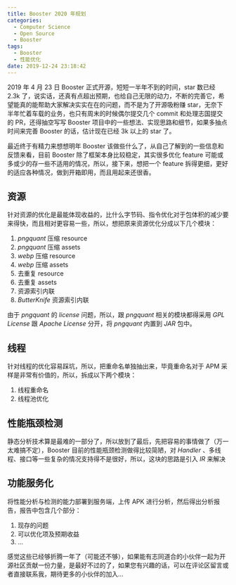 ```yaml
---
title: Booster 2020 年规划
categories:
  - Computer Science
  - Open Source
  - Booster
tags:
  - Booster
  - 性能优化
date: 2019-12-24 23:18:42
---
```


2019 年 4 月 23 日 Booster 正式开源，短短一半年不到的时间，star 数已经 2.3k 了，说实话，还真有点超出预期，也给自己无限的动力，不断的完善它，希望能真的能帮助大家解决实实在在的问题，而不是为了开源吸粉赚 star，无奈下半年忙着车载的业务，也只有周末的时候偶尔提交几个 commit 和处理志国提交的 PR，还得抽空写写 Booster 项目中的一些想法、实现思路和细节，如果多抽点时间来完善 Booster 的话，估计现在已经 3k 以上的 star 了。

最近终于有精力来想想明年 Booster 该做些什么了，从自己了解到的一些信息和反馈来看，目前 Booster 除了框架本身比较稳定，其实很多优化 feature 可能或多或少的存一些不适用的情况，所以，接下来，想把一个 feature 拆得更细，更好的适应各种情况，做到开箱即用，而且用起来还很香。

## 资源

针对资源的优化是最能体现收益的，比什么字节码、指令优化对于包体积的减少要来得快，而且相对更容易一些，所以，想把原来资源优化分成以下几个模块：

1. *pngquant* 压缩 resource
1. *pngquant* 压缩 assets
1. *webp* 压缩 resource
1. *webp* 压缩 assets
1. 去重复 resource
1. 去重复 assets
1. 资源索引内联
1. *ButterKnife* 资源索引内联

由于 *pngquant* 的 *license* 问题，所以，跟 *pngquant* 相关的模块都得采用 *GPL License* 跟 *Apache License* 分开，将 *pngquant* 内置到 *JAR* 包中。

## 线程

针对线程的优化容易踩坑，所以，把重命名单独抽出来，毕竟重命名对于 APM 采样是非常有价值的，所以，拆成以下两个模块：

1. 线程重命名
1. 线程池优化

## 性能瓶颈检测

静态分析技术算是最难的一部分了，所以放到了最后，先把容易的事情做了（万一太难搞不定），Booster 目前的性能瓶颈检测做得比较简陋，对 *Handler* 、多线程、接口等一些复杂的情况支持得不是很好，所以，这块的思路是引入 *IR* 来解决

## 功能服务化

将性能分析与检测的能力部署到服务端，上传 APK 进行分析，然后得出分析报告，报告中包含几个部分：

1. 现存的问题
1. 可以优化项及预期收益
1. ...

感觉这些已经够折腾一年了（可能还不够），如果能有志同道合的小伙伴一起为开源社区贡献一份力量，是最好不过的了，如果您有兴趣的话，可以在评论区留言或者直接联系我，期待更多的小伙伴的加入...

